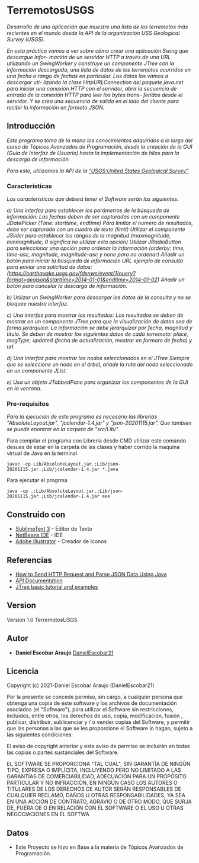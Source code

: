 # TerremotosUSGS

_Desarrollo de una aplicación que muestre una lista de los terremotos más recientes en el
mundo desde la API de la organización USS Geological Survey (USGS)._

_En esta práctica vamos a ver sobre cómo crear una aplicación Swing que descargue infor-
mación de un servidor HTTP a través de una URL utilizando un SwingWorker y construye
un componente JTree con la información descargada, una lista de datos de los terremotos
ocurridos en una fecha o rango de fechas en particular. Los datos los vamos a descargar uti-
lizando la clase HttpURLConnection del paquete java.net para iniciar una conexión HTTP
con el servidor, abrir la secuencia de entrada de la conexión HTTP para leer los bytes trans-
feridos desde el servidor. Y se crea una secuencia de salida en el lado del cliente para recibir
la información en formato JSON._

## Introducción 

_Este programa toma de la mano los conocimientos adquiridos a lo largo del curso de Tópicos Avanzados 
de Programación, desde la creación de la GUI (Guia de Interfaz de Usuario) hasta la implementación de
hilos para la descarga de información._

_Para esto, utilizamos la API de la ["USGS:United States Geological Survey"](https://earthquake.usgs.gov/fdsnws/event/1/)_

### Características
_Las características que deberá tener el Software serán las siguientes:_
            
_a) Una interfaz para establecer los parámetros de la búsqueda de información:
            Las fechas deben de ser capturadas con un componente JDatePicker (Time: starttime, 
               endtime)
            Para limitar el numero de resultados,  debe ser capturado con un cuadro de texto (limit)
            Utilizar el componente JSlider para establecer los rangos de la magnitud (maxmagnitude, 
               minmagnitude; 0 significa no utilizar esta opción)
            Utilizar JRadioButton para seleccionar una opción para ordenar la información (orderby: time, 
                time-asc, magnitude, magnitude-asc y none para no ordenar)
            Añadir un botón para iniciar la búsqueda de información
                URL ejemplo de consulta para enviar una solicitud de datos:
 (https://earthquake.usgs.gov/fdsnws/event/1/query?format=geojson&starttime=2014-01-01&endtime=2014-01-02)
            Añadir un botón para cancelar la descarga de información._

_b) Utilizar un SwingWorker para descargar los datos de la consulta y no se bloquee nuestra interfaz._

_c) Una interfaz para mostrar los resultados:
            Los resultados se deben de mostrar en un componente JTree para que la visualización de 
               datos sea de forma jerárquica.
            La información se debe jerarquizar por fecha, magnitud  y titulo.
            Se deben de mostrar los siguientes datos de cada terremoto: place, magType, updated (fecha 
               de actualización, mostrar en formato de fecha) y url._

_d) Una interfaz para mostrar los nodos seleccionados en el JTree
            Siempre que se seleccione un nodo en el árbol, añade la ruta del nodo seleccionado en un
                componente JList._
 
_e) Usa un objeto JTabbedPane para organizar los componentes de la GUI en la ventana._



### Pre-requisitos 

_Para la ejecución de este programa es necesario las librerias "AbsoluteLayout.jar", "jcalendar-1.4.jar" y "json-20201115.jar". Que tambien se puede enontrar en la carpeta de "src/Lib/"_

Para compilar el programa con Libreria desde CMD utilizar este comando desues de estar en la carpeta de las clases y haber corrido la maquina virtual de Java en la terminal
```
javac -cp Lib/AbsoluteLayout.jar.;Lib/json-20201115.jar.;Lib/jcalendar-1.4.jar *.java
```
Para ejecutar el progrma 
```
java -cp .;Lib/AbsoluteLayout.jar.;Lib/json-20201115.jar.;Lib/jcalendar-1.4.jar exe
```

## Construido con 

* [SublimeText 3](https://www.sublimetext.com/) - Editor de Texto
* [NetBeans IDE](https://netbeans.org/projects/www/) - IDE
* [Adobe Illustrator](https://www.adobe.com/mx/products/illustrator.html) - Creador de Iconos


## Referencias
* [How to Send HTTP Request and Parse JSON Data Using Java](https://www.youtube.com/watch?v=qzRKa8I36Ww)
* [API Documentation](https://earthquake.usgs.gov/fdsnws/event/1/)
* [JTree basic tutorial and examples](https://www.codejava.net/java-se/swing/jtree-basic-tutorial-and-examples)


## Version
Version 1.0 TerremotosUSGS

## Autor 
* **Daniel Escobar Araujo** [DanielEscobar21](https://github.com/DanielEscobar21)

## Licencia 
Copyright (c) 2021-Daniel Escobar Araujo (DanielEscobar21)

Por la presente se concede permiso, sin cargo, a cualquier persona que obtenga una copia de este software y los archivos de documentación asociados (el "Software"), para utilizar el Software sin restricciones, incluidos, entre otros, los derechos de uso, copia, modificación, fusión , publicar, distribuir, sublicenciar y / o vender copias del Software, y permitir que las personas a las que se les proporcione el Software lo hagan, sujeto a las siguientes condiciones:

El aviso de copyright anterior y este aviso de permiso se incluirán en todas las copias o partes sustanciales del Software.

EL SOFTWARE SE PROPORCIONA "TAL CUAL", SIN GARANTÍA DE NINGÚN TIPO, EXPRESA O IMPLÍCITA, INCLUYENDO PERO NO LIMITADO A LAS GARANTÍAS DE COMERCIABILIDAD, ADECUACIÓN PARA UN PROPÓSITO PARTICULAR Y NO INFRACCIÓN. EN NINGÚN CASO LOS AUTORES O TITULARES DE LOS DERECHOS DE AUTOR SERÁN RESPONSABLES DE CUALQUIER RECLAMO, DAÑOS U OTRAS RESPONSABILIDADES, YA SEA EN UNA ACCIÓN DE CONTRATO, AGRAVIO O DE OTRO MODO, QUE SURJA DE, FUERA DE O EN RELACIÓN CON EL SOFTWARE O EL USO U OTRAS NEGOCIACIONES EN EL SOFTWA

## Datos 

* Este Proyecto se hizo en Base a la materia de Tópicos Avanzados de Programación.

